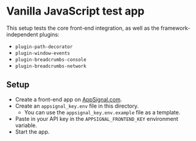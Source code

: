 # Vanilla JavaScript test app

This setup tests the core front-end integration, as well as the framework-independent plugins:

- `plugin-path-decorator`
- `plugin-window-events`
- `plugin-breadcrumbs-console`
- `plugin-breadcrumbs-network`

## Setup

- Create a front-end app on [AppSignal.com](https://appsignal.com/redirect-to/organization?to=sites/new).
- Create an `appsignal_key.env` file in this directory.
    - You can use the `appsignal_key.env.example` file as a template.
- Paste in your API key in the `APPSIGNAL_FRONTEND_KEY` environment variable.
- Start the app.
